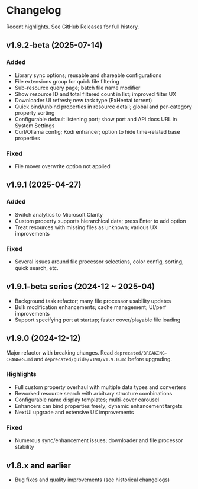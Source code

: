 # Changelog

Recent highlights. See GitHub Releases for full history.

## v1.9.2-beta (2025-07-14)

### Added
- Library sync options; reusable and shareable configurations
- File extensions group for quick file filtering
- Sub-resource query page; batch file name modifier
- Show resource ID and total filtered count in list; improved filter UX
- Downloader UI refresh; new task type (ExHentai torrent)
- Quick bind/unbind properties in resource detail; global and per-category property sorting
- Configurable default listening port; show port and API docs URL in System Settings
- Curl/Ollama config; Kodi enhancer; option to hide time-related base properties

### Fixed
- File mover overwrite option not applied

## v1.9.1 (2025-04-27)

### Added
- Switch analytics to Microsoft Clarity
- Custom property supports hierarchical data; press Enter to add option
- Treat resources with missing files as unknown; various UX improvements

### Fixed
- Several issues around file processor selections, color config, sorting, quick search, etc.

## v1.9.1-beta series (2024-12 ~ 2025-04)

- Background task refactor; many file processor usability updates
- Bulk modification enhancements; cache management; UI/perf improvements
- Support specifying port at startup; faster cover/playable file loading

## v1.9.0 (2024-12-12)

Major refactor with breaking changes. Read `deprecated/BREAKING-CHANGES.md` and `deprecated/guide/v190/v1.9.0.md` before upgrading.

### Highlights
- Full custom property overhaul with multiple data types and converters
- Reworked resource search with arbitrary structure combinations
- Configurable name display templates; multi-cover carousel
- Enhancers can bind properties freely; dynamic enhancement targets
- NextUI upgrade and extensive UX improvements

### Fixed
- Numerous sync/enhancement issues; downloader and file processor stability

## v1.8.x and earlier

- Bug fixes and quality improvements (see historical changelogs)
